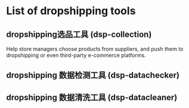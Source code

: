 # List of dropshipping tools
## dropshipping选品工具 (dsp-collection)
Help store managers choose products from suppliers, and push them to dropshipping or even third-party e-commerce platforms.

## dropshipping 数据检测工具 (dsp-datachecker)

## dropshipping 数据清洗工具 (dsp-datacleaner)



